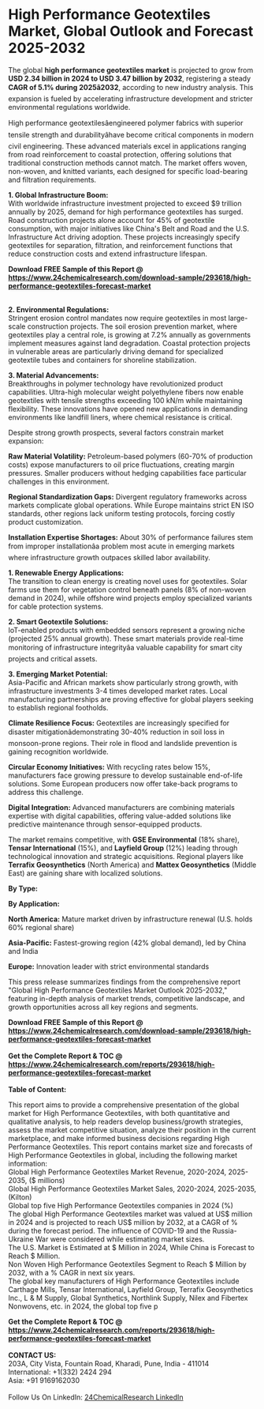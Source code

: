 <h1>High Performance Geotextiles Market, Global Outlook and Forecast 2025-2032</h1><p>The global <strong>high performance geotextiles market</strong> is projected to grow from <strong>USD 2.34 billion in 2024 to USD 3.47 billion by 2032</strong>, registering a steady <strong>CAGR of 5.1% during 2025â2032</strong>, according to new industry analysis. This expansion is fueled by accelerating infrastructure development and stricter environmental regulations worldwide.</p><p>High performance geotextilesâengineered polymer fabrics with superior tensile strength and durabilityâhave become critical components in modern civil engineering. These advanced materials excel in applications ranging from road reinforcement to coastal protection, offering solutions that traditional construction methods cannot match. The market offers woven, non-woven, and knitted variants, each designed for specific load-bearing and filtration requirements.</p><p><strong>1. Global Infrastructure Boom:</strong><br>
With worldwide infrastructure investment projected to exceed $9 trillion annually by 2025, demand for high performance geotextiles has surged. Road construction projects alone account for 45% of geotextile consumption, with major initiatives like China's Belt and Road and the U.S. Infrastructure Act driving adoption. These projects increasingly specify geotextiles for separation, filtration, and reinforcement functions that reduce construction costs and extend infrastructure lifespan.</p><div><b>Download FREE Sample of this Report @ 
            <a href="https://www.24chemicalresearch.com/download-sample/293618/high-performance-geotextiles-forecast-market">
            https://www.24chemicalresearch.com/download-sample/293618/high-performance-geotextiles-forecast-market</a></b></div><br><p><strong>2. Environmental Regulations:</strong><br>
Stringent erosion control mandates now require geotextiles in most large-scale construction projects. The soil erosion prevention market, where geotextiles play a central role, is growing at 7.2% annually as governments implement measures against land degradation. Coastal protection projects in vulnerable areas are particularly driving demand for specialized geotextile tubes and containers for shoreline stabilization.</p><p><strong>3. Material Advancements:</strong><br>
Breakthroughs in polymer technology have revolutionized product capabilities. Ultra-high molecular weight polyethylene fibers now enable geotextiles with tensile strengths exceeding 100 kN/m while maintaining flexibility. These innovations have opened new applications in demanding environments like landfill liners, where chemical resistance is critical.</p><p>Despite strong growth prospects, several factors constrain market expansion:</p><p><strong>Raw Material Volatility:</strong> Petroleum-based polymers (60-70% of production costs) expose manufacturers to oil price fluctuations, creating margin pressures. Smaller producers without hedging capabilities face particular challenges in this environment.</p><p><strong>Regional Standardization Gaps:</strong> Divergent regulatory frameworks across markets complicate global operations. While Europe maintains strict EN ISO standards, other regions lack uniform testing protocols, forcing costly product customization.</p><p><strong>Installation Expertise Shortages:</strong> About 30% of performance failures stem from improper installationâa problem most acute in emerging markets where infrastructure growth outpaces skilled labor availability.</p><p><strong>1. Renewable Energy Applications:</strong><br>
The transition to clean energy is creating novel uses for geotextiles. Solar farms use them for vegetation control beneath panels (8% of non-woven demand in 2024), while offshore wind projects employ specialized variants for cable protection systems.</p><p><strong>2. Smart Geotextile Solutions:</strong><br>
IoT-enabled products with embedded sensors represent a growing niche (projected 25% annual growth). These smart materials provide real-time monitoring of infrastructure integrityâa valuable capability for smart city projects and critical assets.</p><p><strong>3. Emerging Market Potential:</strong><br>
Asia-Pacific and African markets show particularly strong growth, with infrastructure investments 3-4 times developed market rates. Local manufacturing partnerships are proving effective for global players seeking to establish regional footholds.</p><p><strong>Climate Resilience Focus:</strong> Geotextiles are increasingly specified for disaster mitigationâdemonstrating 30-40% reduction in soil loss in monsoon-prone regions. Their role in flood and landslide prevention is gaining recognition worldwide.</p><p><strong>Circular Economy Initiatives:</strong> With recycling rates below 15%, manufacturers face growing pressure to develop sustainable end-of-life solutions. Some European producers now offer take-back programs to address this challenge.</p><p><strong>Digital Integration:</strong> Advanced manufacturers are combining materials expertise with digital capabilities, offering value-added solutions like predictive maintenance through sensor-equipped products.</p><p>The market remains competitive, with <strong>GSE Environmental</strong> (18% share), <strong>Tensar International</strong> (15%), and <strong>Layfield Group</strong> (12%) leading through technological innovation and strategic acquisitions. Regional players like <strong>Terrafix Geosynthetics</strong> (North America) and <strong>Mattex Geosynthetics</strong> (Middle East) are gaining share with localized solutions.</p><p><strong>By Type:</strong></p><p><strong>By Application:</strong></p><p><strong>North America:</strong> Mature market driven by infrastructure renewal (U.S. holds 60% regional share)</p><p><strong>Asia-Pacific:</strong> Fastest-growing region (42% global demand), led by China and India</p><p><strong>Europe:</strong> Innovation leader with strict environmental standards</p><p>This press release summarizes findings from the comprehensive report "Global High Performance Geotextiles Market Outlook 2025-2032," featuring in-depth analysis of market trends, competitive landscape, and growth opportunities across all key regions and segments.</p><div><b>Download FREE Sample of this Report @ 
            <a href="https://www.24chemicalresearch.com/download-sample/293618/high-performance-geotextiles-forecast-market">
            https://www.24chemicalresearch.com/download-sample/293618/high-performance-geotextiles-forecast-market</a></b></div><br><div><b>Get the Complete Report & TOC @ 
            <a href="https://www.24chemicalresearch.com/reports/293618/high-performance-geotextiles-forecast-market">
            https://www.24chemicalresearch.com/reports/293618/high-performance-geotextiles-forecast-market</a></b></div><br>
            <b>Table of Content:</b><p>This report aims to provide a comprehensive presentation of the global market for High Performance Geotextiles, with both quantitative and qualitative analysis, to help readers develop business/growth strategies, assess the market competitive situation, analyze their position in the current marketplace, and make informed business decisions regarding High Performance Geotextiles. This report contains market size and forecasts of High Performance Geotextiles in global, including the following market information:<br />
Global High Performance Geotextiles Market Revenue, 2020-2024, 2025-2035, ($ millions)<br />
Global High Performance Geotextiles Market Sales, 2020-2024, 2025-2035, (Kilton)<br />
Global top five High Performance Geotextiles companies in 2024 (%)<br />
The global High Performance Geotextiles market was valued at US$ million in 2024 and is projected to reach US$ million by 2032, at a CAGR of % during the forecast period. The influence of COVID-19 and the Russia-Ukraine War were considered while estimating market sizes.<br />
The U.S. Market is Estimated at $ Million in 2024, While China is Forecast to Reach $ Million.<br />
Non Woven High Performance Geotextiles Segment to Reach $ Million by 2032, with a % CAGR in next six years.<br />
The global key manufacturers of High Performance Geotextiles include Carthage Mills, Tensar International, Layfield Group, Terrafix Geosynthetics Inc., L & M Supply, Global Synthetics, Northlink Supply, Nilex and Fibertex Nonwovens, etc. in 2024, the global top five p</p><div><b>Get the Complete Report & TOC @ 
            <a href="https://www.24chemicalresearch.com/reports/293618/high-performance-geotextiles-forecast-market">
            https://www.24chemicalresearch.com/reports/293618/high-performance-geotextiles-forecast-market</a></b></div><br><b>CONTACT US:</b><br>
            203A, City Vista, Fountain Road, Kharadi, Pune, India - 411014<br>
            International: +1(332) 2424 294<br>
            Asia: +91 9169162030 <br><br>
            Follow Us On LinkedIn: <a href="https://www.linkedin.com/company/24chemicalresearch/">24ChemicalResearch LinkedIn</a>